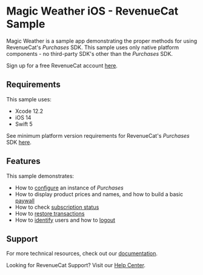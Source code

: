 #  Magic Weather iOS - RevenueCat Sample

Magic Weather is a sample app demonstrating the proper methods for using RevenueCat's *Purchases* SDK. This sample uses only native platform components - no third-party SDK's other than the *Purchases* SDK.

Sign up for a free RevenueCat account [here](https://www.revenuecat.com).

## Requirements

This sample uses:

- Xcode 12.2
- iOS 14
- Swift 5

See minimum platform version requirements for RevenueCat's *Purchases* SDK [here](https://github.com/RevenueCat/purchases-ios/blob/develop/Package.swift#L65).

## Features

This sample demonstrates:

- How to [configure](MagicWeather/Sources/Lifecycle/AppDelegate.swift) an instance of *Purchases*
- How to display product prices and names, and how to build a basic [paywall](MagicWeather/Sources/Controllers/PaywallViewController.swift#L54)
-  How to check [subscription status](MagicWeather/Sources/Controllers/WeatherViewController.swift#L36)
- How to [restore transactions](MagicWeather/Sources/Controllers/UserViewController.swift#L112)
- How to [identify](MagicWeather/Sources/Controllers/UserViewController.swift#L56) users and how to [logout](MagicWeather/Sources/Controllers/UserViewController.swift#L86)

## Support

For more technical resources, check out our [documentation](https://docs.revenuecat.com).

Looking for RevenueCat Support? Visit our [Help Center](https://support.revenuecat.com/hc/en-us).
